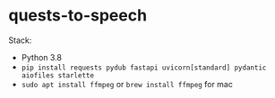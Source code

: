 # quests-to-speech

Stack:
* Python 3.8
* `pip install requests pydub fastapi uvicorn[standard] pydantic aiofiles starlette`
* `sudo apt install ffmpeg` or `brew install ffmpeg` for mac
